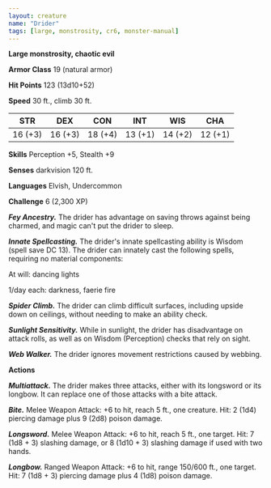 ```yaml
---
layout: creature
name: "Drider"
tags: [large, monstrosity, cr6, monster-manual]
---
```


**Large monstrosity, chaotic evil**

**Armor Class** 19 (natural armor)

**Hit Points** 123 (13d10+52)

**Speed** 30 ft., climb 30 ft.

|   STR   |   DEX   |   CON   |   INT   |   WIS   |   CHA   |
|:-----:|:-----:|:-----:|:-----:|:-----:|:-----:|
| 16 (+3) | 16 (+3) | 18 (+4) | 13 (+1) | 14 (+2) | 12 (+1) |

**Skills** Perception +5, Stealth +9

**Senses** darkvision 120 ft.

**Languages** Elvish, Undercommon

**Challenge** 6 (2,300 XP)

***Fey Ancestry.*** The drider has advantage on saving throws against being charmed, and magic can't put the drider to sleep.

***Innate Spellcasting.*** The drider's innate spellcasting ability is Wisdom (spell save DC 13). The drider can innately cast the following spells, requiring no material components: 

At will: dancing lights

1/day each: darkness, faerie fire

***Spider Climb.*** The drider can climb difficult surfaces, including upside down on ceilings, without needing to make an ability check.

***Sunlight Sensitivity.*** While in sunlight, the drider has disadvantage on attack rolls, as well as on Wisdom (Perception) checks that rely on sight.

***Web Walker.*** The drider ignores movement restrictions caused by webbing.

**Actions**

***Multiattack.*** The drider makes three attacks, either with its longsword or its longbow. It can replace one of those attacks with a bite attack.

***Bite.*** Melee Weapon Attack: +6 to hit, reach 5 ft., one creature. Hit: 2 (1d4) piercing damage plus 9 (2d8) poison damage.

***Longsword.*** Melee Weapon Attack: +6 to hit, reach 5 ft., one target. Hit: 7 (1d8 + 3) slashing damage, or 8 (1d10 + 3) slashing damage if used with two hands.

***Longbow.*** Ranged Weapon Attack: +6 to hit, range 150/600 ft., one target. Hit: 7 (1d8 + 3) piercing damage plus 4 (1d8) poison damage.

